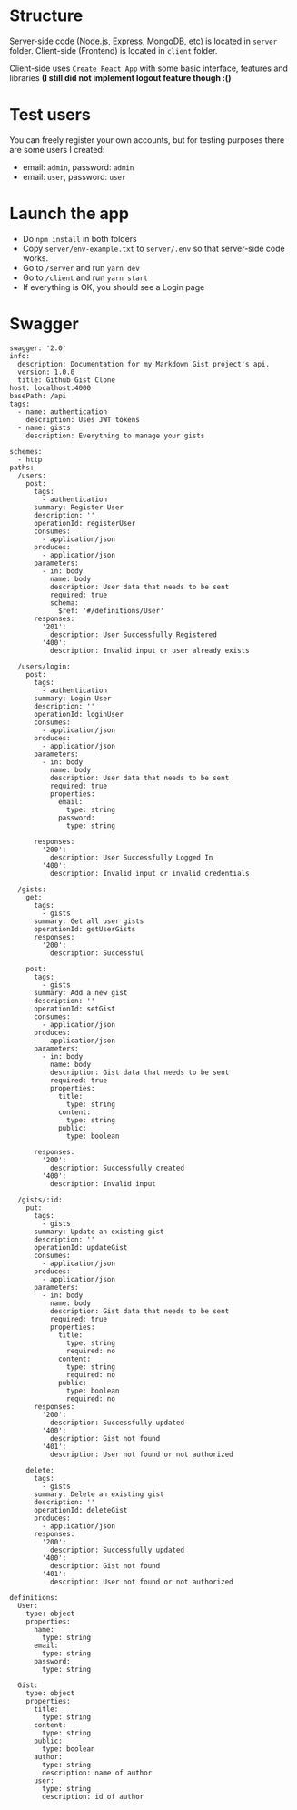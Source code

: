 # Structure

Server-side code (Node.js, Express, MongoDB, etc) is located in `server` folder.
Client-side (Frontend) is located in `client` folder.

Client-side uses `Create React App` with some basic interface, features and libraries **(I still did not implement logout feature though :()**

# Test users

You can freely register your own accounts, but for testing purposes there are some users I created:

- email: `admin`, password: `admin`
- email: `user`, password: `user`

# Launch the app

- Do `npm install` in both folders
- Copy `server/env-example.txt` to `server/.env` so that server-side code works.
- Go to `/server` and run `yarn dev`
- Go to `/client` and run `yarn start`
- If everything is OK, you should see a Login page

# Swagger

```
swagger: '2.0'
info:
  description: Documentation for my Markdown Gist project's api.
  version: 1.0.0
  title: Github Gist Clone
host: localhost:4000
basePath: /api
tags:
  - name: authentication
    description: Uses JWT tokens
  - name: gists
    description: Everything to manage your gists

schemes:
  - http
paths:
  /users:
    post:
      tags:
        - authentication
      summary: Register User
      description: ''
      operationId: registerUser
      consumes:
        - application/json
      produces:
        - application/json
      parameters:
        - in: body
          name: body
          description: User data that needs to be sent
          required: true
          schema:
            $ref: '#/definitions/User'
      responses:
        '201':
          description: User Successfully Registered
        '400':
          description: Invalid input or user already exists

  /users/login:
    post:
      tags:
        - authentication
      summary: Login User
      description: ''
      operationId: loginUser
      consumes:
        - application/json
      produces:
        - application/json
      parameters:
        - in: body
          name: body
          description: User data that needs to be sent
          required: true
          properties:
            email:
              type: string
            password:
              type: string

      responses:
        '200':
          description: User Successfully Logged In
        '400':
          description: Invalid input or invalid credentials

  /gists:
    get:
      tags:
        - gists
      summary: Get all user gists
      operationId: getUserGists
      responses:
        '200':
          description: Successful

    post:
      tags:
        - gists
      summary: Add a new gist
      description: ''
      operationId: setGist
      consumes:
        - application/json
      produces:
        - application/json
      parameters:
        - in: body
          name: body
          description: Gist data that needs to be sent
          required: true
          properties:
            title:
              type: string
            content:
              type: string
            public:
              type: boolean

      responses:
        '200':
          description: Successfully created
        '400':
          description: Invalid input

  /gists/:id:
    put:
      tags:
        - gists
      summary: Update an existing gist
      description: ''
      operationId: updateGist
      consumes:
        - application/json
      produces:
        - application/json
      parameters:
        - in: body
          name: body
          description: Gist data that needs to be sent
          required: true
          properties:
            title:
              type: string
              required: no
            content:
              type: string
              required: no
            public:
              type: boolean
              required: no
      responses:
        '200':
          description: Successfully updated
        '400':
          description: Gist not found
        '401':
          description: User not found or not authorized

    delete:
      tags:
        - gists
      summary: Delete an existing gist
      description: ''
      operationId: deleteGist
      produces:
        - application/json
      responses:
        '200':
          description: Successfully updated
        '400':
          description: Gist not found
        '401':
          description: User not found or not authorized

definitions:
  User:
    type: object
    properties:
      name:
        type: string
      email:
        type: string
      password:
        type: string

  Gist:
    type: object
    properties:
      title:
        type: string
      content:
        type: string
      public:
        type: boolean
      author:
        type: string
        description: name of author
      user:
        type: string
        description: id of author
```
